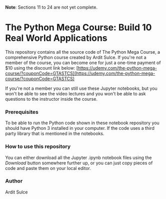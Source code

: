 **Note**: Sections 11 to 24 are not yet complete. 

# The Python Mega Course: Build 10 Real World Applications

This repository contains all the source code of The Python Mega Course, a comprehensive Python course created by Ardit Sulce. If you're not a member of the course, you can become one for just a one-time payment of $10 using the discount link below: [https://udemy.com/the-python-mega-course/?couponCode=GTASTCS](https://udemy.com/the-python-mega-course/?couponCode=GTASTCS)

If you're not a member you can still use these Jupyter notebooks, but you won't be able to see the video lectures and you won't be able to ask questions to the instructor inside the course.

### Prerequisites

To be able to run the Python code shown in these notebook repository you should have Python 3 installed in your computer. If the code uses a third party library that is mentioned in the notebooks.

### How to use this repository

You can either download all the Jupyter .ipynb notebook files using the *Download* button somewhere further up, or you can just copy pieces of code and paste them on your local editor.

### Author
Ardit Sulce
